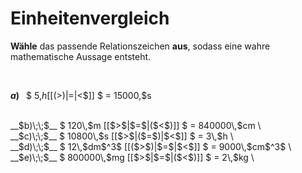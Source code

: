 <!--
version:  0.0.1

language: de

@style
input {
    text-align: center;
}

.flex-container {
    display: flex;
    flex-wrap: wrap;
    align-items: stretch;
    gap: 20px;
}

.flex-child {
    flex: 1;
    min-width: 350px;
    margin-right: 20px;
}

@media (max-width: 400px) {
    .flex-child {
        flex: 100%;
        margin-right: 0;
    }
}
@end

formula: \carry   \textcolor{red}{\scriptsize #1}
formula: \digit   \rlap{\carry{#1}}\phantom{#2}#2
formula: \permil  \text{‰}

import: https://raw.githubusercontent.com/LiaTemplates/Tikz-Jax/main/README.md

script: https://cdn.jsdelivr.net/gh/LiaTemplates/Tikz-Jax@main/dist/index.js


tags: Einheiten, Länge, Masse, Zeit, Volumen, sehr leicht, sehr niedrig, Angeben

comment: Welche angegebene Größe ist größer? Wähle das passende Relationszeichen.

author: Martin Lommatzsch

-->




# Einheitenvergleich


**Wähle** das passende Relationszeichen **aus**, sodass eine wahre mathematische Aussage entsteht.

<br>

<section class="flex-container">

<div class="flex-child">

__$a)\;\;$__ $ 5\,$h [[($>$)|$=$|$<$]] $ = 15000\,$s \
<br>
</div>
<div class="flex-child">
__$b)\;\;$__ $ 120\,$m [[$>$|$=$|($<$)]] $ = 840000\,$cm \
<br>
</div>
<div class="flex-child">
__$c)\;\;$__ $ 10800\,$s [[$>$|($=$)|$<$]] $ = 3\,$h \
<br>
</div>
<div class="flex-child">
__$d)\;\;$__ $ 12\,$dm$^3$ [[($>$)|$=$|$<$]] $ = 9000\,$cm$^3$ \
<br>
</div>
<div class="flex-child">
__$e)\;\;$__ $ 800000\,$mg [[$>$|$=$|($<$)]] $ = 2\,$kg \
<br>

</div>


</section>

<br>
<br>
<br>
<br>
<br>